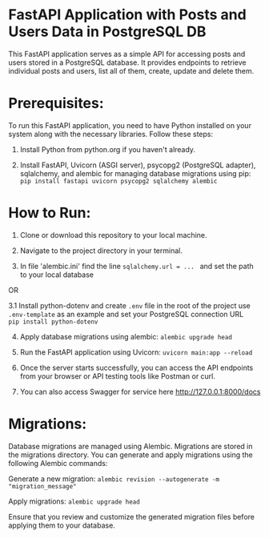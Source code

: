 # FastAPI Application with Posts and Users Data in PostgreSQL DB

This FastAPI application serves as a simple API for accessing posts and users stored in a PostgreSQL database. It provides endpoints to retrieve individual posts and users, list all of them, create, update and delete them.

# Prerequisites:
To run this FastAPI application, you need to have Python installed on your system along with the necessary libraries. Follow these steps:

1. Install Python from python.org if you haven't already.

2. Install FastAPI, Uvicorn (ASGI server), psycopg2 (PostgreSQL adapter), sqlalchemy, and alembic for managing database migrations using pip:
`pip install fastapi uvicorn psycopg2 sqlalchemy alembic`


# How to Run:

1. Clone or download this repository to your local machine.

2. Navigate to the project directory in your terminal.

3. In file 'alembic.ini' find the line `sqlalchemy.url = ... `
and set the path to your local database

OR

3.1 Install python-dotenv and create `.env` file in the root of the project use `.env-template` as an example and set your PostgreSQL connection URL   
`pip install python-dotenv` 

4. Apply database migrations using alembic:
`alembic upgrade head`

5. Run the FastAPI application using Uvicorn:
`uvicorn main:app --reload`

6. Once the server starts successfully, you can access the API endpoints from your browser or API testing tools like Postman or curl.

7. You can also access Swagger for service here http://127.0.0.1:8000/docs


# Migrations:
Database migrations are managed using Alembic. Migrations are stored in the migrations directory. You can generate and apply migrations using the following Alembic commands:

Generate a new migration:
`alembic revision --autogenerate -m "migration_message"`

Apply migrations:
`alembic upgrade head`

Ensure that you review and customize the generated migration files before applying them to your database.

